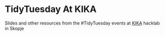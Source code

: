 # TidyTuesday At KIKA

Slides and other resources from the #TidyTuesday events at [KIKA](https://kika.spodeli.org) hacklab in Skopje
